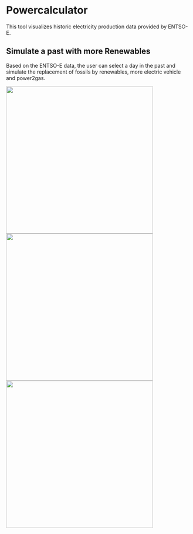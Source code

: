 # Powercalculator

This tool visualizes historic electricity production data provided by ENTSO-E.

## Simulate a past with more Renewables
Based on the ENTSO-E data, the user can select a day in the past and simulate the replacement of fossils by renewables, more electric vehicle and power2gas.

<img src="https://powercalculator.herokuapp.com/assets/power.gif" width="400px"/>
<img src="https://powercalculator.herokuapp.com/assets/energy.gif" width="400px"/>
<img src="https://powercalculator.herokuapp.com/assets/numbers.gif" width="400px"/>